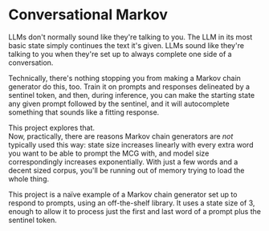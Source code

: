 # Conversational Markov

LLMs don't normally sound like they're talking to you. The LLM in its most 
basic state simply continues the text it's given. LLMs sound like they're
talking to you when they're set up to always complete one side of a
conversation.

Technically, there's nothing stopping you from making a Markov chain generator
do this, too. Train it on prompts and responses delineated by a sentinel token,
and then, during inference, you can make the starting state any given prompt
followed by the sentinel, and it will autocomplete something that sounds like a
fitting response.

This project explores that.  
Now, practically, there are reasons Markov chain generators are _not_ typically
used this way: state size increases linearly with every extra word you want to
be able to prompt the MCG with, and model size correspondingly increases
exponentially. With just a few words and a decent sized corpus, you'll be
running out of memory trying to load the whole thing.

This project is a naïve example of a Markov chain generator set up to respond to
prompts, using an off-the-shelf library. It uses a state size of 3, enough to
allow it to process just the first and last word of a prompt plus the sentinel
token.

